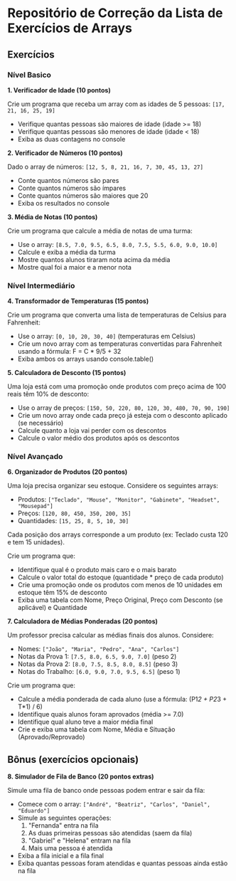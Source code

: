 # Repositório de Correção da Lista de Exercícios de Arrays

## Exercícios

### Nível Basico 

**1. Verificador de Idade (10 pontos)**

Crie um programa que receba um array com as idades de 5 pessoas: `[17, 21, 16, 25, 19]`

- Verifique quantas pessoas são maiores de idade (idade >= 18)
- Verifique quantas pessoas são menores de idade (idade < 18)
- Exiba as duas contagens no console

**2. Verificador de Números (10 pontos)**

Dado o array de números: `[12, 5, 8, 21, 16, 7, 30, 45, 13, 27]`

- Conte quantos números são pares
- Conte quantos números são ímpares
- Conte quantos números são maiores que 20
- Exiba os resultados no console

**3. Média de Notas (10 pontos)**

Crie um programa que calcule a média de notas de uma turma:

- Use o array: `[8.5, 7.0, 9.5, 6.5, 8.0, 7.5, 5.5, 6.0, 9.0, 10.0]`
- Calcule e exiba a média da turma
- Mostre quantos alunos tiraram nota acima da média
- Mostre qual foi a maior e a menor nota

### Nível Intermediário

**4. Transformador de Temperaturas (15 pontos)**

Crie um programa que converta uma lista de temperaturas de Celsius para Fahrenheit:

- Use o array: `[0, 10, 20, 30, 40]` (temperaturas em Celsius)
- Crie um novo array com as temperaturas convertidas para Fahrenheit usando a fórmula: F = C * 9/5 + 32
- Exiba ambos os arrays usando console.table()

**5. Calculadora de Desconto (15 pontos)**

Uma loja está com uma promoção onde produtos com preço acima de 100 reais têm 10% de desconto:

- Use o array de preços: `[150, 50, 220, 80, 120, 30, 480, 70, 90, 190]`
- Crie um novo array onde cada preço já esteja com o desconto aplicado (se necessário)
- Calcule quanto a loja vai perder com os descontos
- Calcule o valor médio dos produtos após os descontos

### Nível Avançado

**6. Organizador de Produtos (20 pontos)**

Uma loja precisa organizar seu estoque. Considere os seguintes arrays:

- Produtos: `["Teclado", "Mouse", "Monitor", "Gabinete", "Headset", "Mousepad"]`
- Preços: `[120, 80, 450, 350, 200, 35]`
- Quantidades: `[15, 25, 8, 5, 10, 30]`

Cada posição dos arrays corresponde a um produto (ex: Teclado custa 120 e tem 15 unidades).

Crie um programa que:

- Identifique qual é o produto mais caro e o mais barato
- Calcule o valor total do estoque (quantidade * preço de cada produto)
- Crie uma promoção onde os produtos com menos de 10 unidades em estoque têm 15% de desconto
- Exiba uma tabela com Nome, Preço Original, Preço com Desconto (se aplicável) e Quantidade

**7. Calculadora de Médias Ponderadas (20 pontos)**

Um professor precisa calcular as médias finais dos alunos. Considere:

- Nomes: `["João", "Maria", "Pedro", "Ana", "Carlos"]`
- Notas da Prova 1: `[7.5, 8.0, 6.5, 9.0, 7.0]` (peso 2)
- Notas da Prova 2: `[8.0, 7.5, 8.5, 8.0, 8.5]` (peso 3)
- Notas do Trabalho: `[6.0, 9.0, 7.0, 9.5, 6.5]` (peso 1)

Crie um programa que:

- Calcule a média ponderada de cada aluno (use a fórmula: (P1*2 + P2*3 + T*1) / 6)
- Identifique quais alunos foram aprovados (média >= 7.0)
- Identifique qual aluno teve a maior média final
- Crie e exiba uma tabela com Nome, Média e Situação (Aprovado/Reprovado)

## Bônus (exercícios opcionais)

**8. Simulador de Fila de Banco (20 pontos extras)**

Simule uma fila de banco onde pessoas podem entrar e sair da fila:

- Comece com o array: `["André", "Beatriz", "Carlos", "Daniel", "Eduardo"]`
- Simule as seguintes operações:
    1. "Fernanda" entra na fila
    2. As duas primeiras pessoas são atendidas (saem da fila)
    3. "Gabriel" e "Helena" entram na fila
    4. Mais uma pessoa é atendida
- Exiba a fila inicial e a fila final
- Exiba quantas pessoas foram atendidas e quantas pessoas ainda estão na fila